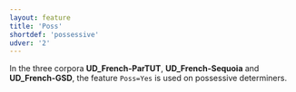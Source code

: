 ```yaml
---
layout: feature
title: 'Poss'
shortdef: 'possessive'
udver: '2'
---
```


In the three corpora **UD_French-ParTUT**, **UD_French-Sequoia** and **UD_French-GSD**, the feature `Poss=Yes` is used on possessive determiners.
<!-- Interlanguage links updated Út zář 29 20:43:04 CEST 2020 -->
